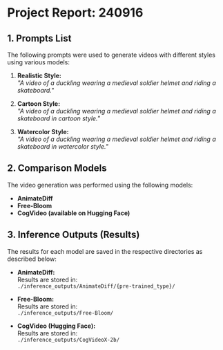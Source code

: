 # Project Report: 240916

## 1. Prompts List

The following prompts were used to generate videos with different styles using various models:

1. **Realistic Style:**  
   *"A video of a duckling wearing a medieval soldier helmet and riding a skateboard."*

2. **Cartoon Style:**  
   *"A video of a duckling wearing a medieval soldier helmet and riding a skateboard in cartoon style."*

3. **Watercolor Style:**  
   *"A video of a duckling wearing a medieval soldier helmet and riding a skateboard in watercolor style."*

## 2. Comparison Models

The video generation was performed using the following models:

- **AnimateDiff**  
- **Free-Bloom**
- **CogVideo (available on Hugging Face)**  

## 3. Inference Outputs (Results)

The results for each model are saved in the respective directories as described below:

- **AnimateDiff:**  
  Results are stored in:  
  `./inference_outputs/AnimateDiff/{pre-trained_type}/`

- **Free-Bloom:**  
  Results are stored in:  
  `./inference_outputs/Free-Bloom/`

- **CogVideo (Hugging Face):**  
  Results are stored in:  
  `./inference_outputs/CogVideoX-2b/`
